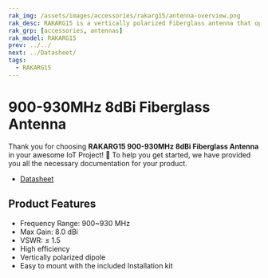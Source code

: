 ```yaml
---
rak_img: /assets/images/accessories/rakarg15/antenna-overview.png
rak_desc: RAKARG15 is a vertically polarized Fiberglass antenna that operates from 860 to 930MHz with a VSWR of ≤ 1.5. It has a maximum gain of 8.0dBi.
rak_grp: [accessories, antennas]
rak_model: RAKARG15 
prev: ../../
next: ../Datasheet/
tags:
  - RAKARG15
---
```


# 900-930MHz 8dBi Fiberglass Antenna


Thank you for choosing **RAKARG15 900-930MHz 8dBi Fiberglass Antenna** in your awesome IoT Project! 🎉 To help you get started, we have provided you all the necessary documentation for your product.

* [Datasheet](../Datasheet/)

## Product Features

-   Frequency Range: 900~930&nbsp;MHz
-   Max Gain: 8.0&nbsp;dBi
-   VSWR: ≤ 1.5
-   High efficiency
-   Vertically polarized dipole
-   Easy to mount with the included Installation kit

